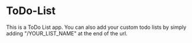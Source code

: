 # ToDo-List
This is a ToDo List app. You can also add your custom todo lists by simply adding "/YOUR_LIST_NAME" at the end of the url. 

